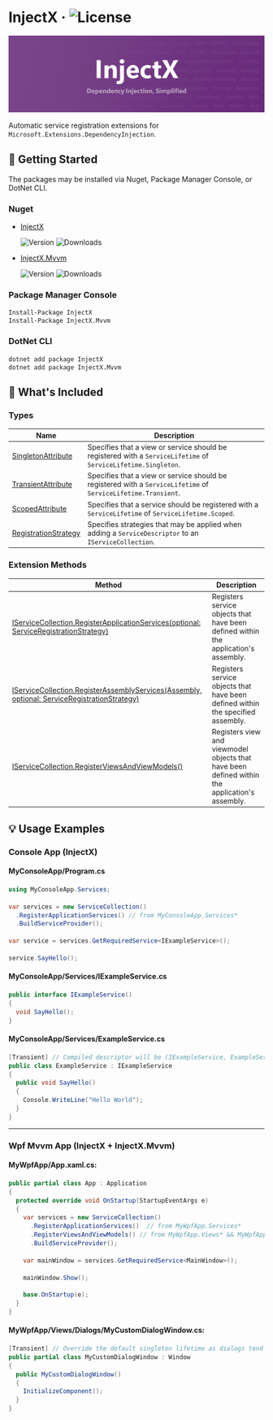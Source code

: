# InjectX · ![License](https://img.shields.io/github/license/Ch0pstix/InjectX?style=flat-square)

![InjectX Banner](/res/banner.png?raw=true)

Automatic service registration extensions for `Microsoft.Extensions.DependencyInjection`.

## 🚀 Getting Started

The packages may be installed via Nuget, Package Manager Console, or DotNet CLI.

### Nuget

- [InjectX][1]

  ![Version](https://img.shields.io/nuget/v/InjectX?label=Version&style=flat-square) ![Downloads](https://img.shields.io/nuget/dt/InjectX?label=Downloads&style=flat-square)

- [InjectX.Mvvm][2]
  
  ![Version](https://img.shields.io/nuget/v/InjectX.Mvvm?label=Version&style=flat-square) ![Downloads](https://img.shields.io/nuget/dt/InjectX.Mvvm?label=Downloads&style=flat-square)

[1]: https://www.nuget.org/packages/InjectX/
[2]: https://www.nuget.org/packages/InjectX.Mvvm/

### Package Manager Console

```shell
Install-Package InjectX
Install-Package InjectX.Mvvm
```

### DotNet CLI

```shell
dotnet add package InjectX
dotnet add package InjectX.Mvvm
```

## 📂 What's Included

### Types

| Name                                                           | Description                                                                                                    |
| -------------------------------------------------------------- | -------------------------------------------------------------------------------------------------------------- |
| [SingletonAttribute](src/InjectX.Shared/SingletonAttribute.cs) | Specifies that a view or service should be registered with a `ServiceLifetime` of `ServiceLifetime.Singleton`. |
| [TransientAttribute](src/InjectX.Shared/TransientAttribute.cs) | Specifies that a view or service should be registered with a `ServiceLifetime` of `ServiceLifetime.Transient`. |
| [ScopedAttribute](src/InjectX.Shared/ScopedAttribute.cs)       | Specifies that a service should be registered with a `ServiceLifetime` of `ServiceLifetime.Scoped`.            |
| [RegistrationStrategy](src/InjectX/RegistrationStrategy.cs)    | Specifies strategies that may be applied when adding a `ServiceDescriptor` to an `IServiceCollection`.         |

### Extension Methods

| Method                                                                                                                                     | Description                                                                                    |
| ------------------------------------------------------------------------------------------------------------------------------------------ | ---------------------------------------------------------------------------------------------- |
| [IServiceCollection.RegisterApplicationServices(optional: ServiceRegistrationStrategy)](src/InjectX/ServiceCollectionExtensions.cs)        | Registers service objects that have been defined within the application's assembly.            |
| [IServiceCollection.RegisterAssemblyServices(Assembly, optional: ServiceRegistrationStrategy)](src/InjectX/ServiceCollectionExtensions.cs) | Registers service objects that have been defined within the specified assembly.                |
| [IServiceCollection.RegisterViewsAndViewModels()](src/InjectX.Mvvm/ServiceCollectionExtensions.cs)                                         | Registers view and viewmodel objects that have been defined within the application's assembly. |

## 💡 Usage Examples

### Console App (InjectX)

#### MyConsoleApp/Program.cs
```csharp
using MyConsoleApp.Services;

var services = new ServiceCollection()
  .RegisterApplicationServices() // from MyConsoleApp.Services*
  .BuildServiceProvider();

var service = services.GetRequiredService<IExampleService>();

service.SayHello();
```

#### MyConsoleApp/Services/IExampleService.cs
```csharp
public interface IExampleService()
{
  void SayHello();
}
```

#### MyConsoleApp/Services/ExampleService.cs
```csharp
[Transient] // Compiled descriptor will be (IExampleService, ExampleService, ServiceLifetime.Transient)
public class ExampleService : IExampleService
{
  public void SayHello()
  {
    Console.WriteLine("Hello World");
  }
}
```

---

### Wpf Mvvm App (InjectX + InjectX.Mvvm)

#### MyWpfApp/App.xaml.cs:
```csharp
public partial class App : Application
{
  protected override void OnStartup(StartupEventArgs e)
  {
    var services = new ServiceCollection()
      .RegisterApplicationServices()  // from MyWpfApp.Services*
      .RegisterViewsAndViewModels() // from MyWpfApp.Views* && MyWpfApp.ViewModels*
      .BuildServiceProvider();
      
    var mainWindow = services.GetRequiredService<MainWindow>();
    
    mainWindow.Show();
    
    base.OnStartup(e);
  }
}
```

#### MyWpfApp/Views/Dialogs/MyCustomDialogWindow.cs:
```csharp
[Transient] // Override the default singleton lifetime as dialogs tend to be reusable objects
public partial class MyCustomDialogWindow : Window
{
  public MyCustomDialogWindow()
  {
    InitializeComponent();
  }
}
```
